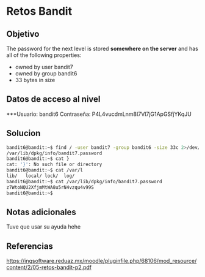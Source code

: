 # Retos Bandit

## Objetivo
The password for the next level is stored **somewhere on the server** and has all of the following properties:

-   owned by user bandit7
-   owned by group bandit6
-   33 bytes in size

## Datos de acceso al nivel
***Usuario: bandit6
Contraseña: P4L4vucdmLnm8I7Vl7jG1ApGSfjYKqJU

## Solucion
```bash
bandit6@bandit:~$ find / -user bandit7 -group bandit6 -size 33c 2>/dev/null
/var/lib/dpkg/info/bandit7.password
bandit6@bandit:~$ cat }
cat: '}': No such file or directory
bandit6@bandit:~$ cat /var/l
lib/   local/ lock/  log/   
bandit6@bandit:~$ cat /var/lib/dpkg/info/bandit7.password 
z7WtoNQU2XfjmMtWA8u5rN4vzqu4v99S
bandit6@bandit:~$ 
```

## Notas adicionales
Tuve que usar su ayuda hehe

## Referencias
https://ingsoftware.reduaz.mx/moodle/pluginfile.php/68106/mod_resource/content/2/05-retos-bandit-p2.pdf

